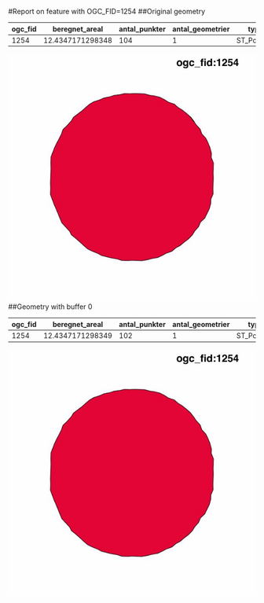 #Report on feature with OGC_FID=1254
##Original geometry



| ogc_fid |  beregnet_areal  | antal_punkter | antal_geometrier |    type    |
|---------|------------------|---------------|------------------|------------|
|    1254 | 12.4347171298348 |           104 |                1 | ST_Polygon|
![geom](../images/1254_invalid.jpg)
##Geometry with buffer 0



| ogc_fid |  beregnet_areal  | antal_punkter | antal_geometrier |    type    |
|---------|------------------|---------------|------------------|------------|
|    1254 | 12.4347171298349 |           102 |                1 | ST_Polygon|
![geom](../images/1254_buffer0.jpg)

